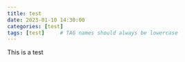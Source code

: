 ```yaml
---
title: test
date: 2023-01-10 14:30:00
categories: [test]
tags: [test]     # TAG names should always be lowercase
---
```


This is a test